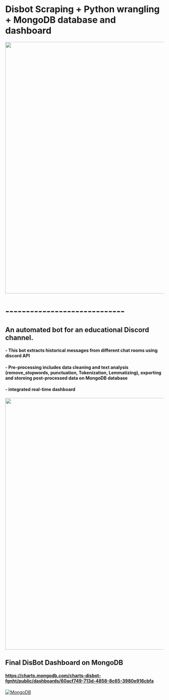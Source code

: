 # Disbot Scraping + Python wrangling + MongoDB database and dashboard
<img src="https://github.com/Primary43/Disbot-Scrape-Python-wrangling-MongoDB-database/blob/main/Dashboardarc.png" width="800" >

# -----------------------------
## An automated bot for an educational Discord channel.
#### - This bot extracts historical messages from different chat rooms using discord API 
#### - Pre-processing includes data cleaning and text analysis (remove_stopwords, punctuation, Tokenization, Lemmatizing), exporting and storeing post-processed data on MongoDB database
#### - integrated real-time dashboard
<img src="https://github.com/Primary43/Disbot-Scrape-Python-wrangling-MongoDB-database/blob/main/Botpic.png" width="800" >

## Final DisBot Dashboard on MongoDB
#### https://charts.mongodb.com/charts-disbot-fgnht/public/dashboards/60acf749-713d-4858-8c65-3980e916cbfa
[![MongoDB](<https://github.com/Primary43/Disbot-Scrape-Python-wrangling-MongoDB-database/blob/main/DashboardBot.png>)](https://charts.mongodb.com/charts-disbot-fgnht/public/dashboards/60acf749-713d-4858-8c65-3980e916cbfa)
